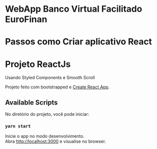 # WebApp Banco Virtual Facilitado EuroFinan
# Passos como Criar aplicativo React
# Projeto ReactJs

Usando Styled Components e Smooth Scroll

Projeto feito com bootstrapped e [Create React App](https://github.com/facebook/create-react-app).

## Available Scripts

No diretório do projeto, você pode iniciar:

### `yarn start`

Inicie o app no modo desenvolvimento.\
Abra [http://localhost:3000](http://localhost:3000) e visualise no browser.